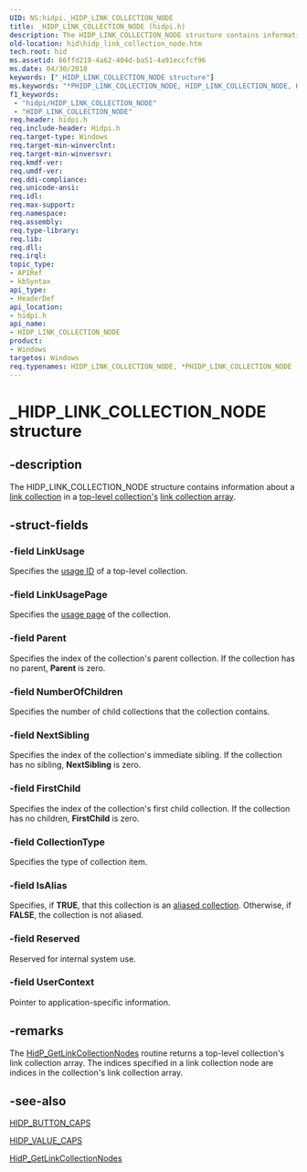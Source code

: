 ```yaml
---
UID: NS:hidpi._HIDP_LINK_COLLECTION_NODE
title: _HIDP_LINK_COLLECTION_NODE (hidpi.h)
description: The HIDP_LINK_COLLECTION_NODE structure contains information about a link collection in a top-level collection's link collection array.
old-location: hid\hidp_link_collection_node.htm
tech.root: hid
ms.assetid: 66ffd219-4a62-404d-ba51-4a91eccfcf96
ms.date: 04/30/2018
keywords: ["_HIDP_LINK_COLLECTION_NODE structure"]
ms.keywords: "*PHIDP_LINK_COLLECTION_NODE, HIDP_LINK_COLLECTION_NODE, HIDP_LINK_COLLECTION_NODE structure [Human Input Devices], PHIDP_LINK_COLLECTION_NODE, PHIDP_LINK_COLLECTION_NODE structure pointer [Human Input Devices], _HIDP_LINK_COLLECTION_NODE, hid.hidp_link_collection_node, hidpi/HIDP_LINK_COLLECTION_NODE, hidpi/PHIDP_LINK_COLLECTION_NODE, hidstrct_8d1c79e1-c19d-4896-9572-cae49a06304a.xml"
f1_keywords:
 - "hidpi/HIDP_LINK_COLLECTION_NODE"
 - "HIDP_LINK_COLLECTION_NODE"
req.header: hidpi.h
req.include-header: Hidpi.h
req.target-type: Windows
req.target-min-winverclnt: 
req.target-min-winversvr: 
req.kmdf-ver: 
req.umdf-ver: 
req.ddi-compliance: 
req.unicode-ansi: 
req.idl: 
req.max-support: 
req.namespace: 
req.assembly: 
req.type-library: 
req.lib: 
req.dll: 
req.irql: 
topic_type:
- APIRef
- kbSyntax
api_type:
- HeaderDef
api_location:
- hidpi.h
api_name:
- HIDP_LINK_COLLECTION_NODE
product:
- Windows
targetos: Windows
req.typenames: HIDP_LINK_COLLECTION_NODE, *PHIDP_LINK_COLLECTION_NODE
---
```


# _HIDP_LINK_COLLECTION_NODE structure


## -description


The HIDP_LINK_COLLECTION_NODE structure contains information about a <a href="https://docs.microsoft.com/windows-hardware/drivers/hid/link-collections">link collection</a> in a <a href="https://docs.microsoft.com/windows-hardware/drivers/hid/top-level-collections">top-level collection's</a> <a href="https://docs.microsoft.com/windows-hardware/drivers/hid/link-collections">link collection array</a>.


## -struct-fields




### -field LinkUsage

Specifies the <a href="https://docs.microsoft.com/windows-hardware/drivers/hid/hid-usages">usage ID</a> of a top-level collection.


### -field LinkUsagePage

Specifies the <a href="https://docs.microsoft.com/windows-hardware/drivers/hid/hid-usages">usage page</a> of the collection.


### -field Parent

Specifies the index of the collection's parent collection. If the collection has no parent, <b>Parent</b> is zero.


### -field NumberOfChildren

Specifies the number of child collections that the collection contains.


### -field NextSibling

Specifies the index of the collection's immediate sibling. If the collection has no sibling, <b>NextSibling</b> is zero.


### -field FirstChild

Specifies the index of the collection's first child collection. If the collection has no children, <b>FirstChild</b> is zero.


### -field CollectionType

Specifies the type of collection item.


### -field IsAlias

Specifies, if <b>TRUE</b>, that this collection is an <a href="https://docs.microsoft.com/windows-hardware/drivers/hid/link-collections">aliased collection</a>. Otherwise, if <b>FALSE</b>, the collection is not aliased.


### -field Reserved

Reserved for internal system use.


### -field UserContext

Pointer to application-specific information.


## -remarks



The <a href="https://docs.microsoft.com/windows-hardware/drivers/ddi/hidpi/nf-hidpi-hidp_getlinkcollectionnodes">HidP_GetLinkCollectionNodes</a> routine returns a top-level collection's link collection array. The indices specified in a link collection node are indices in the collection's link collection array.




## -see-also




<a href="https://docs.microsoft.com/windows-hardware/drivers/ddi/hidpi/ns-hidpi-_hidp_button_caps">HIDP_BUTTON_CAPS</a>



<a href="https://docs.microsoft.com/windows-hardware/drivers/ddi/hidpi/ns-hidpi-_hidp_value_caps">HIDP_VALUE_CAPS</a>



<a href="https://docs.microsoft.com/windows-hardware/drivers/ddi/hidpi/nf-hidpi-hidp_getlinkcollectionnodes">HidP_GetLinkCollectionNodes</a>
 

 


